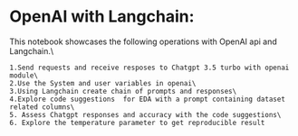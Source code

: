 # OpenAI with Langchain:

This notebook showcases the following operations with OpenAI api and Langchain.\

    1.Send requests and receive resposes to Chatgpt 3.5 turbo with openai module\
    2.Use the System and user variables in openai\
    3.Using Langchain create chain of prompts and responses\
    4.Explore code suggestions  for EDA with a prompt containing dataset related columns\
    5. Assess Chatgpt responses and accuracy with the code suggestions\
    6. Explore the temperature parameter to get reproducible result